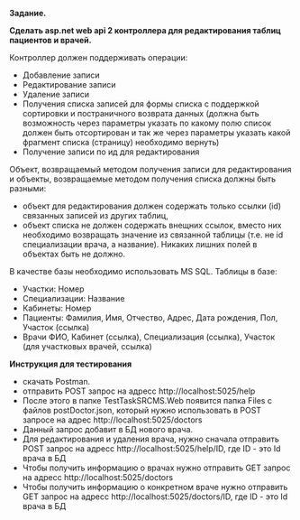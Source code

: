 **Задание.**

**Сделать asp.net web api 2 контроллера для редактирования таблиц пациентов и врачей.**

Контроллер должен поддерживать операции:
- Добавление записи
- Редактирование записи
- Удаление записи
- Получения списка записей для формы списка с поддержкой сортировки и постраничного возврата данных (должна быть возможность через параметры указать по какому полю список должен быть отсортирован и так же через параметры указать какой фрагмент списка (страницу) необходимо вернуть)
- Получение записи по ид для редактирования

Объект, возвращаемый методом получения записи для редактирования и объекты, возвращаемые методом получения списка должны быть разными:
- объект для редактирования должен содержать только ссылки (id) связанных записей из других таблиц,
- объект списка не должен содержать внещних ссылок, вместо них необходимо возвращать значение из связанной таблицы (т.е. не id специализации врача, а название).
Никаких лишних полей в объектах быть не должно.

В качестве базы необходимо использовать MS SQL.
Таблицы в базе:
- Участки: Номер
- Специализации: Название
- Кабинеты: Номер
- Пациенты: Фамилия, Имя, Отчество, Адрес, Дата рождения, Пол, Участок (ссылка)
- Врачи ФИО, Кабинет (ссылка), Специализация (ссылка), Участок (для участковых врачей, ссылка)

**Инструкция для тестирования**

- скачать Postman.
- отправить POST запрос на адресс http://localhost:5025/help
- После этого в папке TestTaskSRCMS.Web появится папка Files с файлов postDoctor.json, который нужно использовать в POST запросе на адрес http://localhost:5025/doctors
- Данный запрос добавит в БД нового врача.
- Для редактирования и удаления врача, нужно сначала отправить POST запрос на адресс http://localhost:5025/help/ID, где ID - это Id врача в БД
- Чтобы получить информацию о врачах нужно отправить GET запрос на адресс http://localhost:5025/doctors
- Чтобы получить информацию о конкретном враче нужно отправить GET запрос на адресс http://localhost:5025/doctors/ID, где ID - это Id врача в БД
